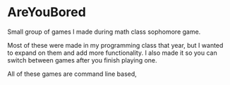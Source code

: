 # AreYouBored
Small group of games I made during math class sophomore game.

Most of these were made in my programming class that year, but I wanted to expand on them and add more functionality. I also made it so you can switch between games after you finish playing one.

All of these games are command line based,
